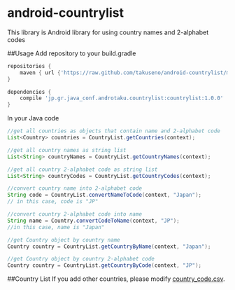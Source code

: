 # android-countrylist
This library is Android library for using country names and 2-alphabet codes

##Usage
Add repository to your build.gradle
```gradle
repositories {
    maven { url {'https://raw.github.com/takuseno/android-countrylist/master/repository'}}
}

dependencies {
    compile 'jp.gr.java_conf.androtaku.countrylist:countrylist:1.0.0'
}
```

In your Java code
```java
//get all countries as objects that contain name and 2-alphabet code
List<Country> countries = CountryList.getCountries(context);

//get all country names as string list
List<String> countryNames = CountryList.getCountryNames(context);

//get all country 2-alphabet code as string list
List<String> countryCodes = CountryList.getCountryCodes(context);

//convert country name into 2-alphabet code
String code = CountryList.convertNameToCode(context, "Japan");
// in this case, code is "JP"

//convert country 2-alphabet code into name
String name = Country.convertCodeToName(context, "JP");
//in this case, name is "Japan"

//get Country object by country name
Country country = CountryList.getCountryByName(context, "Japan");

//get Country object by country 2-alphabet code
Country country = CountryList.getCountryByCode(context, "JP");
```

##Country List
If you add other countries, please modify [country_code.csv](https://github.com/takuseno/android-countrylist/blob/master/countrylist/src/main/res/raw/country_code.csv).
